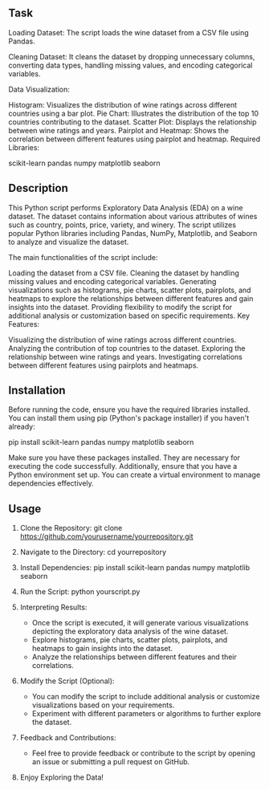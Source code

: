 ## Task
Loading Dataset: The script loads the wine dataset from a CSV file using Pandas.

Cleaning Dataset: It cleans the dataset by dropping unnecessary columns, converting data types, handling missing values, and encoding categorical variables.

Data Visualization:

Histogram: Visualizes the distribution of wine ratings across different countries using a bar plot.
Pie Chart: Illustrates the distribution of the top 10 countries contributing to the dataset.
Scatter Plot: Displays the relationship between wine ratings and years.
Pairplot and Heatmap: Shows the correlation between different features using pairplot and heatmap.
Required Libraries:

scikit-learn
pandas
numpy
matplotlib
seaborn
## Description
This Python script performs Exploratory Data Analysis (EDA) on a wine dataset. The dataset contains information about various attributes of wines such as country, points, price, variety, and winery. The script utilizes popular Python libraries including Pandas, NumPy, Matplotlib, and Seaborn to analyze and visualize the dataset.

The main functionalities of the script include:

Loading the dataset from a CSV file.
Cleaning the dataset by handling missing values and encoding categorical variables.
Generating visualizations such as histograms, pie charts, scatter plots, pairplots, and heatmaps to explore the relationships between different features and gain insights into the dataset.
Providing flexibility to modify the script for additional analysis or customization based on specific requirements.
Key Features:

Visualizing the distribution of wine ratings across different countries.
Analyzing the contribution of top countries to the dataset.
Exploring the relationship between wine ratings and years.
Investigating correlations between different features using pairplots and heatmaps.
## Installation
Before running the code, ensure you have the required libraries installed. You can install them using pip (Python's package installer) if you haven't already:

pip install scikit-learn pandas numpy matplotlib seaborn

Make sure you have these packages installed. They are necessary for executing the code successfully. Additionally, ensure that you have a Python environment set up. You can create a virtual environment to manage dependencies effectively.
## Usage
1. Clone the Repository:
   git clone https://github.com/yourusername/yourrepository.git

2. Navigate to the Directory:
   cd yourrepository

3. Install Dependencies:
   pip install scikit-learn pandas numpy matplotlib seaborn

4. Run the Script:
   python yourscript.py

5. Interpreting Results:
   - Once the script is executed, it will generate various visualizations depicting the exploratory data analysis of the wine dataset.
   - Explore histograms, pie charts, scatter plots, pairplots, and heatmaps to gain insights into the dataset.
   - Analyze the relationships between different features and their correlations.

6. Modify the Script (Optional):
   - You can modify the script to include additional analysis or customize visualizations based on your requirements.
   - Experiment with different parameters or algorithms to further explore the dataset.

7. Feedback and Contributions:
   - Feel free to provide feedback or contribute to the script by opening an issue or submitting a pull request on GitHub.

8. Enjoy Exploring the Data!
